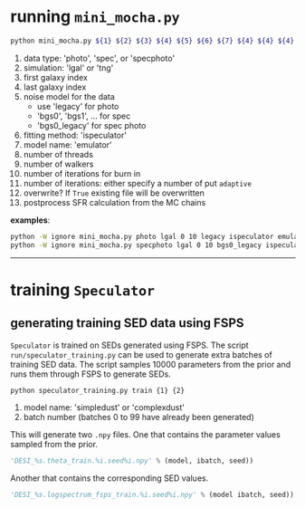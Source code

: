 # running `mini_mocha.py`

```bash
python mini_mocha.py ${1} ${2} ${3} ${4} ${5} ${6} ${7} ${4} ${4} ${4}
```
1. data type: 'photo', 'spec', or 'specphoto'
2. simulation: 'lgal' or 'tng'
3. first galaxy index 
4. last galaxy index
5. noise model for the data
    - use 'legacy' for photo 
    - 'bgs0', 'bgs1', ... for spec
    - 'bgs0_legacy' for spec photo
6. fitting method: 'ispeculator'
7. model name: 'emulator' 
8. number of threads 
9. number of walkers
10. number of iterations for burn in
11. number of iterations: either specify a number of put `adaptive`
12. overwrite? If `True` existing file will be overwritten
13. postprocess SFR calculation from the MC chains


**examples**:
```bash
python -W ignore mini_mocha.py photo lgal 0 10 legacy ispeculator emulator 1 20 20 40 True True 
python -W ignore mini_mocha.py specphoto lgal 0 10 bgs0_legacy ispeculator emulator 1 20 20 40 True True 
```
---
# training `Speculator`
## generating training SED data using FSPS 
`Speculator` is trained on SEDs generated using FSPS. The script
`run/speculator_training.py` can be used to generate extra batches of 
training SED data. The script samples 10000 parameters from the prior and 
runs them through FSPS to generate SEDs. 

```bash
python speculator_training.py train {1} {2}
```
1. model name: 'simpledust' or 'complexdust' 
2. batch number (batches 0 to 99 have already been generated) 

This will generate two `.npy` files. One that contains the parameter values
sampled from the prior. 

```python
'DESI_%s.theta_train.%i.seed%i.npy' % (model, ibatch, seed))
```

Another that contains the corresponding SED values. 

```python
'DESI_%s.logspectrum_fsps_train.%i.seed%i.npy' % (model ibatch, seed))
```
